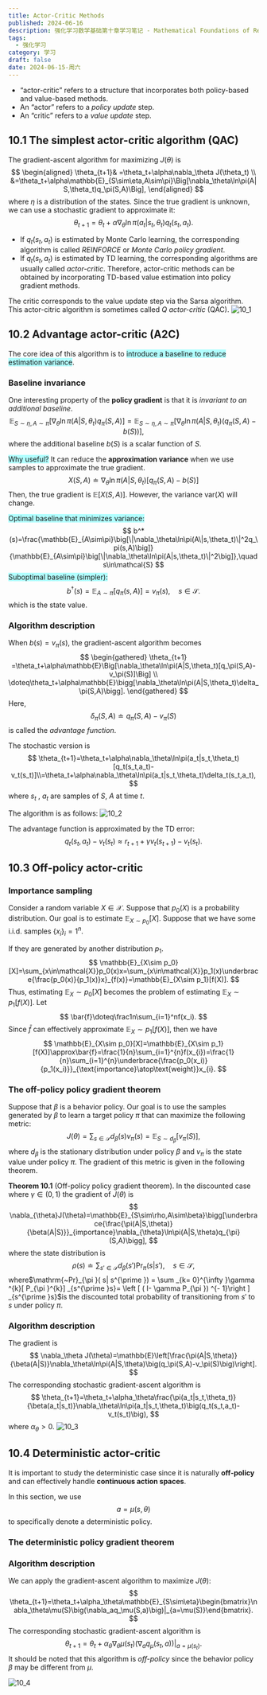 ```yaml
---
title: Actor-Critic Methods
published: 2024-06-16
description: 强化学习数学基础第十章学习笔记 - Mathematical Foundations of Reinforcement Learning Chapter 10 Notes
tags:
  - 强化学习
category: 学习
draft: false
date: 2024-06-15-周六
---
```

- “actor-critic” refers to a structure that incorporates both policy-based and value-based methods.
- An “actor” refers to a *policy update* step. 
- An “critic” refers to a *value update* step.

## 10.1 The simplest actor-critic algorithm (QAC)
The gradient-ascent algorithm for maximizing $J(θ)$ is
$$
\begin{aligned}
\theta_{t+1}& =\theta_t+\alpha\nabla_\theta J(\theta_t)  \\
&=\theta_t+\alpha\mathbb{E}_{S\sim\eta,A\sim\pi}\Big[\nabla_\theta\ln\pi(A|S,\theta_t)q_\pi(S,A)\Big],
\end{aligned}
$$
where $η$ is a distribution of the states. Since the true gradient is unknown, we can use a stochastic gradient to approximate it:
$$
\theta_{t+1}=\theta_t+\alpha\nabla_\theta\ln\pi(a_t|s_t,\theta_t)q_t(s_t,a_t).
$$
- If $q_t(s_t,a_t)$ is estimated by Monte Carlo learning, the corresponding algorithm is called *REINFORCE* or *Monte Carlo policy gradient*.
-  If $q_t(s_t,a_t)$ is estimated by TD learning, the corresponding algorithms are usually called *actor-critic*. Therefore, actor-critic methods can be obtained by incorporating TD-based value estimation into policy gradient methods.

The critic corresponds to the value update step via the Sarsa algorithm. This actor-citric algorithm is sometimes called $Q$ *actor-critic* (QAC).
![10_1](./images/10_1.png)

## 10.2 Advantage actor-critic (A2C)
The core idea of this algorithm is to <span style="background:#b1ffff">introduce a baseline to reduce estimation variance</span>.
### Baseline invariance
One interesting property of the **policy gradient** is that it is *invariant to an additional baseline*.
$$
\mathbb{E}_{S\sim\eta,A\sim\pi}\Big[\nabla_\theta\ln\pi(A|S,\theta_t)q_\pi(S,A)\Big]=\mathbb{E}_{S\sim\eta,A\sim\pi}\Big[\nabla_\theta\ln\pi(A|S,\theta_t)(q_\pi(S,A)-b(S))\Big],
$$
where the additional baseline $b(S)$ is a scalar function of $S$.

<span style="background:#b1ffff">Why useful?</span> 
It can reduce the **approximation variance** when we use samples to approximate the true gradient.
$$
X(S,A)\doteq\nabla_\theta\ln\pi(A|S,\theta_t)[q_\pi(S,A)-b(S)]
$$
Then, the true gradient is $\mathbb{E}[X(S, A)]$. However, the variance $\text{var}(X)$ will change.

<span style="background:#b1ffff">Optimal baseline that minimizes variance:</span>
$$
b^*(s)=\frac{\mathbb{E}_{A\sim\pi}\big[\|\nabla_\theta\ln\pi(A\|s,\theta_t)\|^2q_\pi(s,A)\big]}{\mathbb{E}_{A\sim\pi}\big[\|\nabla_\theta\ln\pi(A|s,\theta_t)\|^2\big]},\quad s\in\mathcal{S}
$$
<span style="background:#b1ffff">Suboptimal baseline (simpler):</span>
$$
b^\dagger(s)=\mathbb{E}_{A\sim\pi}[q_\pi(s,A)]=v_\pi(s),\quad s\in\mathcal{S}.
$$
which is the state value.
### Algorithm description
When $b(s) = v_{\pi}(s)$, the gradient-ascent algorithm becomes
$$
\begin{gathered}
\theta_{t+1} =\theta_t+\alpha\mathbb{E}\Big[\nabla_\theta\ln\pi(A|S,\theta_t)[q_\pi(S,A)-v_\pi(S)]\Big] \\
\doteq\theta_t+\alpha\mathbb{E}\bigg[\nabla_\theta\ln\pi(A|S,\theta_t)\delta_\pi(S,A)\bigg]. 
\end{gathered}
$$
Here,
$$
\delta_\pi(S,A)\doteq q_\pi(S,A)-v_\pi(S)
$$
is called the *advantage function*.

The stochastic version is 
$$
\theta_{t+1}=\theta_t+\alpha\nabla_\theta\ln\pi(a_t|s_t,\theta_t)[q_t(s_t,a_t)-v_t(s_t)]\\=\theta_t+\alpha\nabla_\theta\ln\pi(a_t|s_t,\theta_t)\delta_t(s_t,a_t),
$$
where $s_{t}$ , $a_{t}$ are samples of $S$, $A$ at time $t$.

The algorithm is as follows:
![10_2](./images/10_2.png)

The advantage function is approximated by the TD error:
$$
q_t(s_t,a_t)-v_t(s_t)\approx r_{t+1}+\gamma v_t(s_{t+1})-v_t(s_t).
$$
## 10.3 Off-policy actor-critic
### Importance sampling
Consider a random variable $X\in\mathcal{X}$. Suppose that $p_0(X)$ is a probability distribution. Our goal is to estimate $\mathbb{E}_{X\sim p_0}[X].$ Suppose that we have some i.i.d. samples $\{x_i\}_i=1^n.$ 

If they are generated by another distribution $p_{1}$.
$$
\mathbb{E}_{X\sim p_0}[X]=\sum_{x\in\mathcal{X}}p_0(x)x=\sum_{x\in\mathcal{X}}p_1(x)\underbrace{\frac{p_0(x)}{p_1(x)}x}_{f(x)}=\mathbb{E}_{X\sim p_1}[f(X)].
$$
Thus, estimating $\mathbb{E}_X\sim p_0[X]$ becomes the problem of estimating $\mathbb{E}_X\sim p_1[f(X)].$ Let
$$
\bar{f}\doteq\frac1n\sum_{i=1}^nf(x_i).
$$
Since $\bar{f}$ can effectively approximate $\mathbb{E}_X\sim p_1[f(X)]$, then we have
$$
\mathbb{E}_{X\sim p_0}[X]=\mathbb{E}_{X\sim p_1}[f(X)]\approx\bar{f}=\frac{1}{n}\sum_{i=1}^{n}f(x_{i})=\frac{1}{n}\sum_{i=1}^{n}\underbrace{\frac{p_0(x_i)}{p_1(x_i)}}_{\text{importance}\atop\text{weight}}x_{i}.
$$
### The off-policy policy gradient theorem
Suppose that $\beta$ is a behavior policy. Our goal is to use the samples generated by $\beta$ to learn a target policy $\pi$ that can maximize the following metric:
$$
J(\theta)=\sum_{s\in\mathcal{S}}d_\beta(s)v_\pi(s)=\mathbb{E}_{S\sim d_\beta}[v_\pi(S)],
$$
where $d_{\beta}$ is the stationary distribution under policy $\beta$ and $v_\pi$ is the state value under policy $\pi.$ The gradient of this metric is given in the following theorem.

**Theorem 10.1** (Off-policy policy gradient theorem). In the discounted case where $\gamma \in ( 0, 1)$
the gradient of  $J(\theta)$ is
$$
\nabla_{\theta}J(\theta)=\mathbb{E}_{S\sim\rho,A\sim\beta}\bigg[\underbrace{\frac{\pi(A|S,\theta)}{\beta(A|S)}}_{importance}\nabla_{\theta}\ln\pi(A|S,\theta)q_{\pi}(S,A)\bigg],
$$
where the state distribution is
$$
\rho(s)\doteq\sum_{s'\in\mathcal{S}}d_\beta(s')\mathrm{Pr}_\pi(s|s'),\quad s\in\mathcal{S},
$$
where$\mathrm{~Pr}_{\pi }( s| s^{\prime }) = \sum _{k= 0}^{\infty }\gamma ^{k}[ P_{\pi }^{k}] _{s^{\prime }s}= \left [ ( I- \gamma P_{\pi }) ^{- 1}\right ] _{s^{\prime }s}$is the discounted total probability of 
transitioning from $s'$  to $s$ under policy $\pi$.

### Algorithm description
The gradient is
$$
\nabla_\theta J(\theta)=\mathbb{E}\left[\frac{\pi(A|S,\theta)}{\beta(A|S)}\nabla_\theta\ln\pi(A|S,\theta)\big(q_\pi(S,A)-v_\pi(S)\big)\right].
$$
The corresponding stochastic gradient-ascent algorithm is
$$
\theta_{t+1}=\theta_t+\alpha_\theta\frac{\pi(a_t|s_t,\theta_t)}{\beta(a_t|s_t)}\nabla_\theta\ln\pi(a_t|s_t,\theta_t)\big(q_t(s_t,a_t)-v_t(s_t)\big),
$$
where $\alpha_{\theta}>0$.
![10_3](./images/10_3.png)
## 10.4 Deterministic actor-critic
It is important to study the deterministic case since it is naturally **off-policy** and can effectively handle **continuous action spaces**.

In this section, we use
$$
a=\mu(s, \theta)
$$
to specifically denote a deterministic policy.

### The deterministic policy gradient theorem
### Algorithm description
We can apply the gradient-ascent algorithm to maximize $J(θ)$:
$$
\theta_{t+1}=\theta_t+\alpha_\theta\mathbb{E}_{S\sim\eta}\begin{bmatrix}\nabla_\theta\mu(S)\big(\nabla_aq_\mu(S,a)\big)|_{a=\mu(S)}\end{bmatrix}.
$$
The corresponding stochastic gradient-ascent algorithm is
$$
\theta_{t+1}=\theta_t+\alpha_\theta\nabla_\theta\mu(s_t)\big(\nabla_aq_\mu(s_t,a)\big)|_{a=\mu(s_t)}.
$$
It should be noted that this algorithm is *off-policy* since the behavior policy $β$ may be different from $\mu$.

![10_4](./images/10_4.png)
